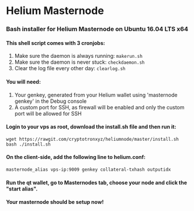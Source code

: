 # Helium Masternode
### Bash installer for Helium Masternode on Ubuntu 16.04 LTS x64

#### This shell script comes with 3 cronjobs: 
1. Make sure the daemon is always running: `makerun.sh`
2. Make sure the daemon is never stuck: `checkdaemon.sh`
4. Clear the log file every other day: `clearlog.sh`

#### You will need:
1. Your genkey, generated from your Helium wallet using 'masternode genkey' in the Debug console
2. A custom port for SSH, as firewall will be enabled and only the custom port will be allowed for SSH

#### Login to your vps as root, download the install.sh file and then run it:
```
wget https://rawgit.com/cryptotronxyz/heliumnode/master/install.sh
bash ./install.sh
```

#### On the client-side, add the following line to helium.conf:
```
masternode_alias vps-ip:9009 genkey collateral-txhash outputidx
```

#### Run the qt wallet, go to Masternodes tab, choose your node and click the "start alias".

#### Your masternode should be setup now!
